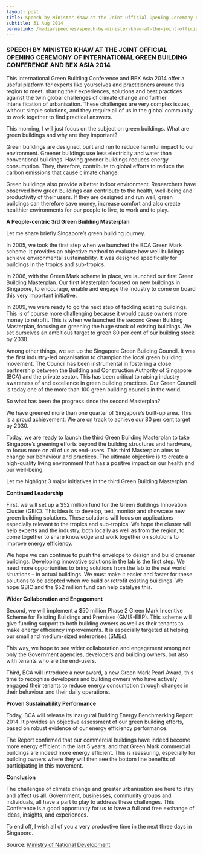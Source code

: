 ```yaml
---
layout: post
title: Speech by Minister Khaw at the Joint Official Opening Ceremony of International Green Building Conference and Bex Asia 2014
subtitle: 31 Aug 2014
permalink: /media/speeches/speech-by-minister-khaw-at-the-joint-official-opening-ceremony-of-international-green-building-conference-and-bex-asia-2014
---
```


### SPEECH BY MINISTER KHAW AT THE JOINT OFFICIAL OPENING CEREMONY OF INTERNATIONAL GREEN BUILDING CONFERENCE AND BEX ASIA 2014

This International Green Building Conference and BEX Asia 2014 offer a useful platform for experts like yourselves and practitioners around this region to meet, sharing their experiences, solutions and best practices against the twin global challenges of climate change and further intensification of urbanisation. These challenges are very complex issues, without simple solutions, and they require all of us in the global community to work together to find practical answers.

This morning, I will just focus on the subject on green buildings. What are green buildings and why are they important?

Green buildings are designed, built and run to reduce harmful impact to our environment. Greener buildings use less electricity and water than conventional buildings. Having greener buildings reduces energy consumption. They, therefore, contribute to global efforts to reduce the carbon emissions that cause climate change.

Green buildings also provide a better indoor environment. Researchers have observed how green buildings can contribute to the health, well-being and productivity of their users. If they are designed and run well, green buildings can therefore save money, increase comfort and also create healthier environments for our people to live, to work and to play.

**A People-centric 3rd Green Building Masterplan**

Let me share briefly Singapore’s green building journey.

In 2005, we took the first step when we launched the BCA Green Mark scheme. It provides an objective method to evaluate how well buildings achieve environmental sustainability. It was designed specifically for buildings in the tropics and sub-tropics.

In 2006, with the Green Mark scheme in place, we launched our first Green Building Masterplan. Our first Masterplan focused on new buildings in Singapore, to encourage, enable and engage the industry to come on board this very important initiative.

In 2009, we were ready to go the next step of tackling existing buildings. This is of course more challenging because it would cause owners more money to retrofit. This is when we launched the second Green Building Masterplan, focusing on greening the huge stock of existing buildings. We set ourselves an ambitious target to green 80 per cent of our building stock by 2030.

Among other things, we set up the Singapore Green Building Council. It was the first industry-led organisation to champion the local green building movement. The Council has been instrumental in fostering a close partnership between the Building and Construction Authority of Singapore (BCA) and the private sector. This has been critical to raising industry awareness of and excellence in green building practices. Our Green Council is today one of the more than 100 green building councils in the world.

So what has been the progress since the second Masterplan?

We have greened more than one quarter of Singapore’s built-up area. This is a proud achievement. We are on track to achieve our 80 per cent target by 2030.

Today, we are ready to launch the third Green Building Masterplan to take Singapore’s greening efforts beyond the building structures and hardware, to focus more on all of us as end-users. This third Masterplan aims to change our behaviour and practices. The ultimate objective is to create a high-quality living environment that has a positive impact on our health and our well-being.

Let me highlight 3 major initiatives in the third Green Building Masterplan.

**Continued Leadership**

First, we will set up a $52 million fund for the Green Buildings Innovation Cluster (GBIC). This idea is to develop, test, monitor and showcase new green building solutions. These solutions will focus on applications especially relevant to the tropics and sub-tropics. We hope the cluster will help experts and the industry, both locally as well as from the region, to come together to share knowledge and work together on solutions to improve energy efficiency.

We hope we can continue to push the envelope to design and build greener buildings. Developing innovative solutions in the lab is the first step. We need more opportunities to bring solutions from the lab to the real world situations – in actual buildings. We must make it easier and faster for these solutions to be adopted when we build or retrofit existing buildings. We hope GBIC and the $52 million fund can help catalyse this.

**Wider Collaboration and Engagement**

Second, we will implement a $50 million Phase 2 Green Mark Incentive Scheme for Existing Buildings and Premises (GMIS-EBP). This scheme will give funding support to both building owners as well as their tenants to make energy efficiency improvements. It is especially targeted at helping our small and medium-sized enterprises (SMEs).

This way, we hope to see wider collaboration and engagement among not only the Government agencies, developers and building owners, but also with tenants who are the end-users.

Third, BCA will introduce a new award, a new Green Mark Pearl Award, this time to recognise developers and building owners who have actively engaged their tenants to reduce energy consumption through changes in their behaviour and their daily operations.

**Proven Sustainability Performance**

Today, BCA will release its inaugural Building Energy Benchmarking Report 2014. It provides an objective assessment of our green building efforts, based on robust evidence of our energy efficiency performance.

The Report confirmed that our commercial buildings have indeed become more energy efficient in the last 5 years, and that Green Mark commercial buildings are indeed more energy efficient. This is reassuring, especially for building owners where they will then see the bottom line benefits of participating in this movement.

**Conclusion**

The challenges of climate change and greater urbanisation are here to stay and affect us all. Government, businesses, community groups and individuals, all have a part to play to address these challenges. This Conference is a good opportunity for us to have a full and free exchange of ideas, insights, and experiences.

To end off, I wish all of you a very productive time in the next three days in Singapore.

Source: [<a href="https://www.mnd.gov.sg/" target="_blank">Ministry of National Development</a>](https://www.mnd.gov.sg/)